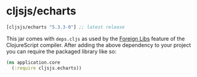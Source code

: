 # cljsjs/echarts

[](dependency)
```clojure
[cljsjs/echarts "5.3.3-0"] ;; latest release
```
[](/dependency)

This jar comes with `deps.cljs` as used by the [Foreign Libs][flibs] feature
of the ClojureScript compiler. After adding the above dependency to your project
you can require the packaged library like so:

```clojure
(ns application.core
  (:require cljsjs.echarts))
```

[flibs]: https://clojurescript.org/reference/packaging-foreign-deps
